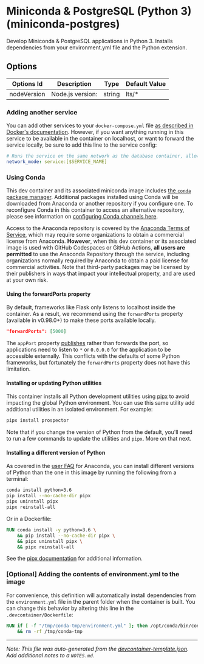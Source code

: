 
# Miniconda & PostgreSQL (Python 3) (miniconda-postgres)

Develop Miniconda & PostgreSQL applications in Python 3. Installs dependencies from your environment.yml file and the Python extension.

## Options

| Options Id | Description | Type | Default Value |
|-----|-----|-----|-----|
| nodeVersion | Node.js version: | string | lts/* |

### Adding another service

You can add other services to your `docker-compose.yml` file [as described in Docker's documentation](https://docs.docker.com/compose/compose-file/#service-configuration-reference). However, if you want anything running in this service to be available in the container on localhost, or want to forward the service locally, be sure to add this line to the service config:

```yaml
# Runs the service on the same network as the database container, allows "forwardPorts" in devcontainer.json function.
network_mode: service:[$SERVICE_NAME]
```

### Using Conda
This dev container and its associated miniconda image includes [the `conda` package manager](https://aka.ms/vscode-remote/conda/about). Additional packages installed using Conda will be downloaded from Anaconda or another repository if you configure one. To reconfigure Conda in this container to access an alternative repository, please see information on [configuring Conda channels here](https://aka.ms/vscode-remote/conda/channel-setup).

Access to the Anaconda repository is covered by the [Anaconda Terms of Service](https://aka.ms/vscode-remote/conda/terms), which may require some organizations to obtain a commercial license from Anaconda. **However**, when this dev container or its associated image is used with GitHub Codespaces or GitHub Actions, **all users are permitted** to use the Anaconda Repository through the service, including organizations normally required by Anaconda to obtain a paid license for commercial activities. Note that third-party packages may be licensed by their publishers in ways that impact your intellectual property, and are used at your own risk.

#### Using the forwardPorts property

By default, frameworks like Flask only listens to localhost inside the container. As a result, we recommend using the `forwardPorts` property (available in v0.98.0+) to make these ports available locally.

```json
"forwardPorts": [5000]
```

The `appPort` property [publishes](https://docs.docker.com/config/containers/container-networking/#published-ports) rather than forwards the port, so applications need to listen to `*` or `0.0.0.0` for the application to be accessible externally. This conflicts with the defaults of some Python frameworks, but fortunately the `forwardPorts` property does not have this limitation.

#### Installing or updating Python utilities

This container installs all Python development utilities using [pipx](https://pipxproject.github.io/pipx/) to avoid impacting the global Python environment. You can use this same utility add additional utilities in an isolated environment. For example:

```bash
pipx install prospector
```

Note that if you change the version of Python from the default, you'll need to run a few commands to update the utilities and `pipx`. More on that next.

#### Installing a different version of Python

As covered in the [user FAQ](https://docs.anaconda.com/anaconda/user-guide/faq) for Anaconda, you can install different versions of Python than the one in this image by running the following from a terminal:

```bash
conda install python=3.6
pip install --no-cache-dir pipx
pipx uninstall pipx
pipx reinstall-all
```

Or in a Dockerfile:

```Dockerfile
RUN conda install -y python=3.6 \
    && pip install --no-cache-dir pipx \
    && pipx uninstall pipx \
    && pipx reinstall-all
```

See the [pipx documentation](https://pipxproject.github.io/pipx/docs/) for additional information.

### [Optional] Adding the contents of environment.yml to the image

For convenience, this definition will automatically install dependencies from the `environment.yml` file in the parent folder when the container is built. You can change this behavior by altering this line in the `.devcontainer/Dockerfile`:

```Dockerfile
RUN if [ -f "/tmp/conda-tmp/environment.yml" ]; then /opt/conda/bin/conda env update -n base -f /tmp/conda-tmp/environment.yml; fi \
    && rm -rf /tmp/conda-tmp
```

---

_Note: This file was auto-generated from the [devcontainer-template.json](https://github.com/igedevOps/devcontainer-template/blob/main/src/miniconda-postgres/devcontainer-template.json).  Add additional notes to a `NOTES.md`._
